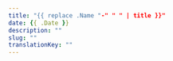 ```yaml
---
title: "{{ replace .Name "-" " " | title }}"
date: {{ .Date }}
description: ""
slug: ""
translationKey: ""
---
```

